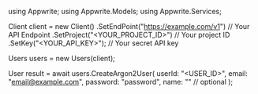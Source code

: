 using Appwrite;
using Appwrite.Models;
using Appwrite.Services;

Client client = new Client()
    .SetEndPoint("https://example.com/v1") // Your API Endpoint
    .SetProject("<YOUR_PROJECT_ID>") // Your project ID
    .SetKey("<YOUR_API_KEY>"); // Your secret API key

Users users = new Users(client);

User result = await users.CreateArgon2User(
    userId: "<USER_ID>",
    email: "email@example.com",
    password: "password",
    name: "<NAME>" // optional
);
